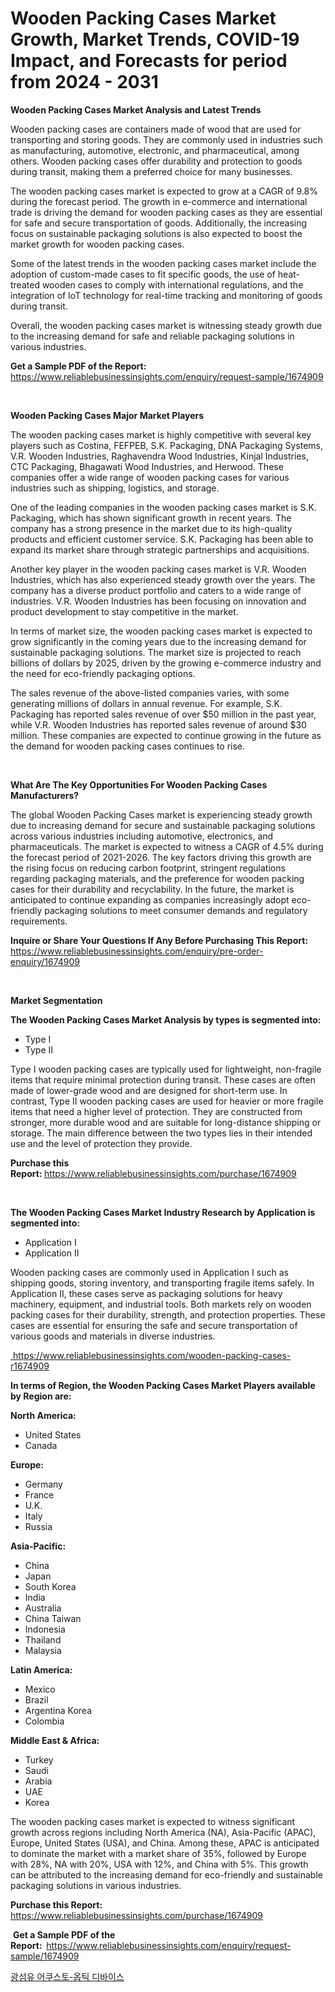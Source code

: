 <p><h1>Wooden Packing Cases Market Growth, Market Trends, COVID-19 Impact, and Forecasts for period from 2024 - 2031</h1></p><p><strong>Wooden Packing Cases Market Analysis and Latest Trends</strong></p>
<p><p>Wooden packing cases are containers made of wood that are used for transporting and storing goods. They are commonly used in industries such as manufacturing, automotive, electronic, and pharmaceutical, among others. Wooden packing cases offer durability and protection to goods during transit, making them a preferred choice for many businesses.</p><p>The wooden packing cases market is expected to grow at a CAGR of 9.8% during the forecast period. The growth in e-commerce and international trade is driving the demand for wooden packing cases as they are essential for safe and secure transportation of goods. Additionally, the increasing focus on sustainable packaging solutions is also expected to boost the market growth for wooden packing cases.</p><p>Some of the latest trends in the wooden packing cases market include the adoption of custom-made cases to fit specific goods, the use of heat-treated wooden cases to comply with international regulations, and the integration of IoT technology for real-time tracking and monitoring of goods during transit.</p><p>Overall, the wooden packing cases market is witnessing steady growth due to the increasing demand for safe and reliable packaging solutions in various industries.</p></p>
<p><strong>Get a Sample PDF of the Report:&nbsp;</strong> <a href="https://www.reliablebusinessinsights.com/enquiry/request-sample/1674909">https://www.reliablebusinessinsights.com/enquiry/request-sample/1674909</a></p>
<p>&nbsp;</p>
<p><strong>Wooden Packing Cases Major Market Players</strong></p>
<p><p>The wooden packing cases market is highly competitive with several key players such as Costina, FEFPEB, S.K. Packaging, DNA Packaging Systems, V.R. Wooden Industries, Raghavendra Wood Industries, Kinjal Industries, CTC Packaging, Bhagawati Wood Industries, and Herwood. These companies offer a wide range of wooden packing cases for various industries such as shipping, logistics, and storage.</p><p>One of the leading companies in the wooden packing cases market is S.K. Packaging, which has shown significant growth in recent years. The company has a strong presence in the market due to its high-quality products and efficient customer service. S.K. Packaging has been able to expand its market share through strategic partnerships and acquisitions.</p><p>Another key player in the wooden packing cases market is V.R. Wooden Industries, which has also experienced steady growth over the years. The company has a diverse product portfolio and caters to a wide range of industries. V.R. Wooden Industries has been focusing on innovation and product development to stay competitive in the market.</p><p>In terms of market size, the wooden packing cases market is expected to grow significantly in the coming years due to the increasing demand for sustainable packaging solutions. The market size is projected to reach billions of dollars by 2025, driven by the growing e-commerce industry and the need for eco-friendly packaging options.</p><p>The sales revenue of the above-listed companies varies, with some generating millions of dollars in annual revenue. For example, S.K. Packaging has reported sales revenue of over $50 million in the past year, while V.R. Wooden Industries has reported sales revenue of around $30 million. These companies are expected to continue growing in the future as the demand for wooden packing cases continues to rise.</p></p>
<p>&nbsp;</p>
<p><strong>What Are The Key Opportunities For Wooden Packing Cases Manufacturers?</strong></p>
<p><p>The global Wooden Packing Cases market is experiencing steady growth due to increasing demand for secure and sustainable packaging solutions across various industries including automotive, electronics, and pharmaceuticals. The market is expected to witness a CAGR of 4.5% during the forecast period of 2021-2026. The key factors driving this growth are the rising focus on reducing carbon footprint, stringent regulations regarding packaging materials, and the preference for wooden packing cases for their durability and recyclability. In the future, the market is anticipated to continue expanding as companies increasingly adopt eco-friendly packaging solutions to meet consumer demands and regulatory requirements.</p></p>
<p><strong>Inquire or Share Your Questions If Any Before Purchasing This Report:</strong> <a href="https://www.reliablebusinessinsights.com/enquiry/pre-order-enquiry/1674909">https://www.reliablebusinessinsights.com/enquiry/pre-order-enquiry/1674909</a></p>
<p>&nbsp;</p>
<p><strong>Market Segmentation</strong></p>
<p><strong>The Wooden Packing Cases Market Analysis by types is segmented into:</strong></p>
<p><ul><li>Type I</li><li>Type II</li></ul></p>
<p><p>Type I wooden packing cases are typically used for lightweight, non-fragile items that require minimal protection during transit. These cases are often made of lower-grade wood and are designed for short-term use. In contrast, Type II wooden packing cases are used for heavier or more fragile items that need a higher level of protection. They are constructed from stronger, more durable wood and are suitable for long-distance shipping or storage. The main difference between the two types lies in their intended use and the level of protection they provide.</p></p>
<p><strong>Purchase this Report:&nbsp;</strong><a href="https://www.reliablebusinessinsights.com/purchase/1674909">https://www.reliablebusinessinsights.com/purchase/1674909</a></p>
<p>&nbsp;</p>
<p><strong>The Wooden Packing Cases Market Industry Research by Application is segmented into:</strong></p>
<p><ul><li>Application I</li><li>Application II</li></ul></p>
<p><p>Wooden packing cases are commonly used in Application I such as shipping goods, storing inventory, and transporting fragile items safely. In Application II, these cases serve as packaging solutions for heavy machinery, equipment, and industrial tools. Both markets rely on wooden packing cases for their durability, strength, and protection properties. These cases are essential for ensuring the safe and secure transportation of various goods and materials in diverse industries.</p></p>
<p><a href="https://www.reliablebusinessinsights.com/wooden-packing-cases-r1674909">&nbsp;https://www.reliablebusinessinsights.com/wooden-packing-cases-r1674909</a></p>
<p><strong>In terms of Region, the Wooden Packing Cases Market Players available by Region are:</strong></p>
<p>
    <p> <strong> North America: </strong>
        <ul>
            <li>United States</li>
            <li>Canada</li>
        </ul>
        </p> 
    <p> <strong> Europe: </strong>
        <ul>
            <li>Germany</li>
            <li>France</li>
            <li>U.K.</li>
            <li>Italy</li>
            <li>Russia</li>
        </ul>
        </p> 
    <p> <strong> Asia-Pacific: </strong>
        <ul>
            <li>China</li>
            <li>Japan</li>
            <li>South Korea</li>
            <li>India</li>
            <li>Australia</li>
            <li>China Taiwan</li>
            <li>Indonesia</li>
            <li>Thailand</li>
            <li>Malaysia</li>
        </ul>
        </p> 
    <p> <strong> Latin America: </strong>
        <ul>
            <li>Mexico</li>
            <li>Brazil</li>
            <li>Argentina Korea</li>
            <li>Colombia</li>
        </ul>
        </p> 
    <p> <strong> Middle East & Africa: </strong>
        <ul>
            <li>Turkey</li>
            <li>Saudi</li>
            <li>Arabia</li>
            <li>UAE</li>
            <li>Korea</li>
        </ul>
    </p>
    </p>
<p><p>The wooden packing cases market is expected to witness significant growth across regions including North America (NA), Asia-Pacific (APAC), Europe, United States (USA), and China. Among these, APAC is anticipated to dominate the market with a market share of 35%, followed by Europe with 28%, NA with 20%, USA with 12%, and China with 5%. This growth can be attributed to the increasing demand for eco-friendly and sustainable packaging solutions in various industries.</p></p>
<p><strong>Purchase this Report: </strong><a href="https://www.reliablebusinessinsights.com/purchase/1674909">https://www.reliablebusinessinsights.com/purchase/1674909</a></p>
<p>&nbsp;<strong>Get a Sample PDF of the Report:&nbsp;&nbsp;</strong><a href="https://www.reliablebusinessinsights.com/enquiry/request-sample/1674909">https://www.reliablebusinessinsights.com/enquiry/request-sample/1674909</a></p>
<p><strong></strong></p>
<p><p><a href="https://github.com/chupp85/Market-Research-Report-List-1/blob/main/6704494101181.md">광섬유 어쿠스토-옵틱 디바이스</a></p></p>